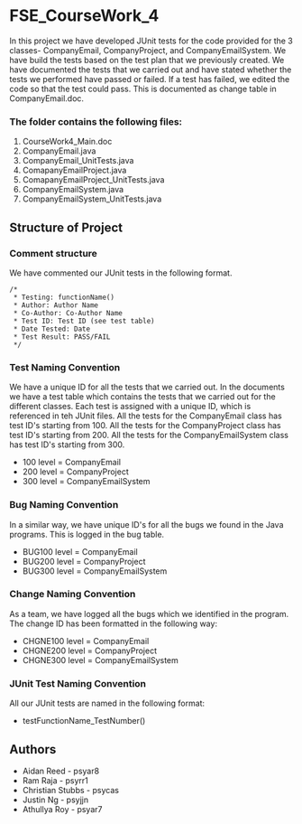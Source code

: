 # FSE_CourseWork_4

In this project we have developed JUnit tests for the code provided for the 3 classes- CompanyEmail, CompanyProject, and CompanyEmailSystem. We have build the tests based on the test plan that we previously created. We have documented the tests that we carried out and have stated whether the tests we performed have passed or failed. If a test has failed, we edited the code so that the test could pass. This is documented as change table in CompanyEmail.doc. 

### The folder contains the following files:
1. CourseWork4_Main.doc
1. CompanyEmail.java
1. CompanyEmail_UnitTests.java
1. ComapanyEmailProject.java
1. ComapanyEmailProject_UnitTests.java
1. CompanyEmailSystem.java
1. CompanyEmailSystem_UnitTests.java

Structure of Project
---------------------
### Comment structure
We have commented our JUnit tests in the following format.
    
	/* 
	 * Testing: functionName()
	 * Author: Author Name
	 * Co-Author: Co-Author Name
	 * Test ID: Test ID (see test table)
	 * Date Tested: Date
	 * Test Result: PASS/FAIL
	 */

### Test Naming Convention

We have a unique ID for all the tests that we carried out. In the documents we have a test table which contains the tests that we carried out for the different classes. Each test is assigned with a unique ID, which is referenced in teh JUnit files. All the tests for the CompanyEmail class has test ID's starting from 100. All the tests for the CompanyProject class has test ID's starting from 200. All the tests for the CompanyEmailSystem class has test ID's starting from 300.

* 100 level = CompanyEmail
* 200 level = CompanyProject
* 300 level = CompanyEmailSystem

### Bug Naming Convention

In a similar way, we have unique ID's for all the bugs we found in the Java programs. This is logged in the bug table. 

* BUG100 level = CompanyEmail
* BUG200 level = CompanyProject
* BUG300 level = CompanyEmailSystem

### Change Naming Convention

As a team, we have logged all the bugs which we identified in the program. The change ID has been formatted in the following way:

* CHGNE100 level = CompanyEmail
* CHGNE200 level = CompanyProject
* CHGNE300 level = CompanyEmailSystem

### JUnit Test Naming Convention

All our JUnit tests are named in the following format:

* testFunctionName_TestNumber()

Authors
--------

* Aidan Reed - psyar8
* Ram Raja - psyrr1
* Christian Stubbs - psycas
* Justin Ng - psyjjn
* Athullya Roy - psyar7

